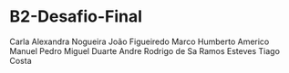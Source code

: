 # B2-Desafio-Final

Carla Alexandra Nogueira
João Figueiredo
Marco Humberto Americo Manuel
Pedro Miguel Duarte Andre
Rodrigo de Sa Ramos Esteves
Tiago Costa

